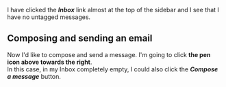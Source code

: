 I have clicked the ***Inbox*** link almost at the top of the sidebar and I see that I have no untagged messages.  

<a name="ComposingAndSendingAnEmail"></a>

## Composing and sending an email

Now I'd like to compose and send a message. I'm going to click **the pen icon above towards the right**.  
In this case, in my Inbox completely empty, I could also click the ***Compose a message*** button.
